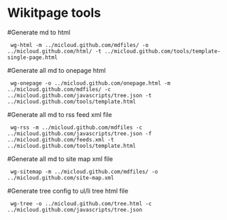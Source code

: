 Wikitpage tools
====

#Generate md to html
```
 wg-html -m ../micloud.github.com/mdfiles/ -o ../micloud.github.com/html/ -t ../micloud.github.com/tools/template-single-page.html
```

#Generate all md to onepage html
```
 wg-onepage -o ../micloud.github.com/onepage.html -m ../micloud.github.com/mdfiles/ -c ../micloud.github.com/javascripts/tree.json -t ../micloud.github.com/tools/template.html
```

#Generate all md to rss feed xml file
```
 wg-rss -m ../micloud.github.com/mdfiles -c ../micloud.github.com/javascripts/tree.json -f ../micloud.github.com/feeds.xml -t ../micloud.github.com/tools/template.html
```

#Generate all md to site map xml file
```
 wg-sitemap -m ../micloud.github.com/mdfiles/ -o ../micloud.github.com/site-map.xml
```

#Generate tree config to ul/li tree html file
```
 wg-tree -o ../micloud.github.com/tree.html -c ../micloud.github.com/javascripts/tree.json
```
